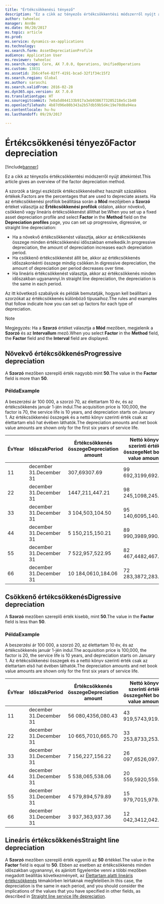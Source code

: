 ```yaml
---
title: "Értékcsökkenési tényező"
description: "Ez a cikk az tényezős értékcsökkentési módszerről nyújt áttekintést."
author: twheeloc
manager: AnnBe
ms.date: 06/20/2017
ms.topic: article
ms.prod: 
ms.service: dynamics-ax-applications
ms.technology: 
ms.search.form: AssetDepreciationProfile
audience: Application User
ms.reviewer: twheeloc
ms.search.scope: Core, AX 7.0.0, Operations, UnifiedOperations
ms.custom: 13831
ms.assetid: 2b6c4fe4-02ff-4191-bcad-32f1f34c15f2
ms.search.region: Global
ms.author: saraschi
ms.search.validFrom: 2016-02-28
ms.dyn365.ops.version: AX 7.0.0
ms.translationtype: HT
ms.sourcegitcommit: 7e0a5d044133b917a3eb9386773205218e5c1b40
ms.openlocfilehash: 4b87d96e80b343a2b57db59b5d4c19e70d0a94ea
ms.contentlocale: hu-hu
ms.lasthandoff: 09/29/2017

---
```


# <a name="factor-depreciation"></a><span data-ttu-id="858dd-103">Értékcsökkenési tényező</span><span class="sxs-lookup"><span data-stu-id="858dd-103">Factor depreciation</span></span>

[!include[banner](../includes/banner.md)]


<span data-ttu-id="858dd-104">Ez a cikk az tényezős értékcsökkentési módszerről nyújt áttekintést.</span><span class="sxs-lookup"><span data-stu-id="858dd-104">This article gives an overview of the factor depreciation method.</span></span>

<span data-ttu-id="858dd-105">A szorzók a tárgyi eszközök értékcsökkenéséhez használt százalékos értékek.</span><span class="sxs-lookup"><span data-stu-id="858dd-105">Factors are the percentages that are used to depreciate assets.</span></span> <span data-ttu-id="858dd-106">Ha az értékcsökkenési profilok beállítása során a **Mód** mezőjében a **Szorzó** értéket választja az **Értékcsökkenési profilok** oldalon, akkor növekvő, csökkenő vagy lineáris értékcsökkenést állíthat be:</span><span class="sxs-lookup"><span data-stu-id="858dd-106">When you set up a fixed asset depreciation profile and select **Factor** in the **Method** field on the **Depreciation profiles** page, you can set up progressive, digressive, or straight line depreciation:</span></span>

-   <span data-ttu-id="858dd-107">Ha a növekvő értékcsökkenést választja, akkor az értékcsökkenés összege minden értékcsökkenési időszakban emelkedik.</span><span class="sxs-lookup"><span data-stu-id="858dd-107">In progressive depreciation, the amount of depreciation increases each depreciation period.</span></span>
-   <span data-ttu-id="858dd-108">Ha csökkenő értékcsökkenést állít be, akkor az értékcsökkenés időszakonkénti összege mindig csökken.</span><span class="sxs-lookup"><span data-stu-id="858dd-108">In digressive depreciation, the amount of depreciation per period decreases over time.</span></span>
-   <span data-ttu-id="858dd-109">Ha lineáris értékcsökkenést választja, akkor az értékcsökkenés minden időszakban ugyanannyi.</span><span class="sxs-lookup"><span data-stu-id="858dd-109">In straight line depreciation, the depreciation is the same in each period.</span></span>

<span data-ttu-id="858dd-110">Az itt következő szabályok és példák bemutatják, hogyan kell beállítani a szorzókat az értékcsökkenés különböző típusaihoz.</span><span class="sxs-lookup"><span data-stu-id="858dd-110">The rules and examples that follow indicate how you can set up factors for each type of depreciation.</span></span> 

> [!NOTE] 
> <span data-ttu-id="858dd-111">Megjegyzés: Ha a **Szorzó** értéket választja a **Mód** mezőben, megjelenik a **Szorzó** és az **Intervallum** mező.</span><span class="sxs-lookup"><span data-stu-id="858dd-111">When you select **Factor** in the **Method** field, the **Factor** field and the **Interval** field are displayed.</span></span>

## <a name="progressive-depreciation"></a><span data-ttu-id="858dd-112">Növekvő értékcsökkenés</span><span class="sxs-lookup"><span data-stu-id="858dd-112">Progressive depreciation</span></span>
<span data-ttu-id="858dd-113">A **Szorzó** mezőben szereplő érték nagyobb mint **50**.</span><span class="sxs-lookup"><span data-stu-id="858dd-113">The value in the **Factor** field is more than **50**.</span></span>

### <a name="example"></a><span data-ttu-id="858dd-114">Példa</span><span class="sxs-lookup"><span data-stu-id="858dd-114">Example</span></span>

<span data-ttu-id="858dd-115">A beszerzési ár 100 000, a szorzó 70, az élettartam 10 év, és az értékcsökkenés január 1-jén indul.</span><span class="sxs-lookup"><span data-stu-id="858dd-115">The acquisition price is 100,000, the factor is 70, the service life is 10 years, and depreciation starts on January 1.</span></span> <span data-ttu-id="858dd-116">Az értékcsökkenési összegek és a nettó könyv szerinti érték csak az élettartam első hat évében láthatók.</span><span class="sxs-lookup"><span data-stu-id="858dd-116">The depreciation amounts and net book value amounts are shown only for the first six years of service life.</span></span>

| <span data-ttu-id="858dd-117">Év</span><span class="sxs-lookup"><span data-stu-id="858dd-117">Year</span></span> | <span data-ttu-id="858dd-118">Időszak</span><span class="sxs-lookup"><span data-stu-id="858dd-118">Period</span></span>      | <span data-ttu-id="858dd-119">Értékcsökkenés összege</span><span class="sxs-lookup"><span data-stu-id="858dd-119">Depreciation amount</span></span> | <span data-ttu-id="858dd-120">Nettó könyv szerinti érték összege</span><span class="sxs-lookup"><span data-stu-id="858dd-120">Net book value amount</span></span> |
|------|-------------|---------------------|-----------------------|
| <span data-ttu-id="858dd-121">1</span><span class="sxs-lookup"><span data-stu-id="858dd-121">1</span></span>    | <span data-ttu-id="858dd-122">december 31.</span><span class="sxs-lookup"><span data-stu-id="858dd-122">December 31</span></span> | <span data-ttu-id="858dd-123">307,69</span><span class="sxs-lookup"><span data-stu-id="858dd-123">307.69</span></span>              | <span data-ttu-id="858dd-124">99 692,31</span><span class="sxs-lookup"><span data-stu-id="858dd-124">99,692.31</span></span>             |
| <span data-ttu-id="858dd-125">2</span><span class="sxs-lookup"><span data-stu-id="858dd-125">2</span></span>    | <span data-ttu-id="858dd-126">december 31.</span><span class="sxs-lookup"><span data-stu-id="858dd-126">December 31</span></span> | <span data-ttu-id="858dd-127">1447,21</span><span class="sxs-lookup"><span data-stu-id="858dd-127">1,447.21</span></span>            | <span data-ttu-id="858dd-128">98 245,10</span><span class="sxs-lookup"><span data-stu-id="858dd-128">98,245.10</span></span>             |
| <span data-ttu-id="858dd-129">3</span><span class="sxs-lookup"><span data-stu-id="858dd-129">3</span></span>    | <span data-ttu-id="858dd-130">december 31.</span><span class="sxs-lookup"><span data-stu-id="858dd-130">December 31</span></span> | <span data-ttu-id="858dd-131">3 104,50</span><span class="sxs-lookup"><span data-stu-id="858dd-131">3,104.50</span></span>            | <span data-ttu-id="858dd-132">95 140,60</span><span class="sxs-lookup"><span data-stu-id="858dd-132">95,140.60</span></span>             |
| <span data-ttu-id="858dd-133">4</span><span class="sxs-lookup"><span data-stu-id="858dd-133">4</span></span>    | <span data-ttu-id="858dd-134">december 31.</span><span class="sxs-lookup"><span data-stu-id="858dd-134">December 31</span></span> | <span data-ttu-id="858dd-135">5 150,21</span><span class="sxs-lookup"><span data-stu-id="858dd-135">5,150.21</span></span>            | <span data-ttu-id="858dd-136">89 990,39</span><span class="sxs-lookup"><span data-stu-id="858dd-136">89,990.39</span></span>             |
| <span data-ttu-id="858dd-137">5</span><span class="sxs-lookup"><span data-stu-id="858dd-137">5</span></span>    | <span data-ttu-id="858dd-138">december 31.</span><span class="sxs-lookup"><span data-stu-id="858dd-138">December 31</span></span> | <span data-ttu-id="858dd-139">7 522,95</span><span class="sxs-lookup"><span data-stu-id="858dd-139">7,522.95</span></span>            | <span data-ttu-id="858dd-140">82 467,44</span><span class="sxs-lookup"><span data-stu-id="858dd-140">82,467.44</span></span>             |
| <span data-ttu-id="858dd-141">6</span><span class="sxs-lookup"><span data-stu-id="858dd-141">6</span></span>    | <span data-ttu-id="858dd-142">december 31.</span><span class="sxs-lookup"><span data-stu-id="858dd-142">December 31</span></span> | <span data-ttu-id="858dd-143">10 184,06</span><span class="sxs-lookup"><span data-stu-id="858dd-143">10,184.06</span></span>           | <span data-ttu-id="858dd-144">72 283,38</span><span class="sxs-lookup"><span data-stu-id="858dd-144">72,283.38</span></span>             |

## <a name="digressive-depreciation"></a><span data-ttu-id="858dd-145">Csökkenő értékcsökkenés</span><span class="sxs-lookup"><span data-stu-id="858dd-145">Digressive depreciation</span></span>
<span data-ttu-id="858dd-146">A **Szorzó** mezőben szereplő érték kisebb, mint **50**.</span><span class="sxs-lookup"><span data-stu-id="858dd-146">The value in the **Factor** field is less than **50**.</span></span>

### <a name="example"></a><span data-ttu-id="858dd-147">Példa</span><span class="sxs-lookup"><span data-stu-id="858dd-147">Example</span></span>

<span data-ttu-id="858dd-148">A beszerzési ár 100 000, a szorzó 20, az élettartam 10 év, és az értékcsökkenés január 1-jén indul.</span><span class="sxs-lookup"><span data-stu-id="858dd-148">The acquisition price is 100,000, the factor is 20, the service life is 10 years, and depreciation starts on January 1.</span></span> <span data-ttu-id="858dd-149">Az értékcsökkenési összegek és a nettó könyv szerinti érték csak az élettartam első hat évében láthatók.</span><span class="sxs-lookup"><span data-stu-id="858dd-149">The depreciation amounts and net book value amounts are shown only for the first six years of service life.</span></span>

| <span data-ttu-id="858dd-150">Év</span><span class="sxs-lookup"><span data-stu-id="858dd-150">Year</span></span> | <span data-ttu-id="858dd-151">Időszak</span><span class="sxs-lookup"><span data-stu-id="858dd-151">Period</span></span>      | <span data-ttu-id="858dd-152">Értékcsökkenés összege</span><span class="sxs-lookup"><span data-stu-id="858dd-152">Depreciation amount</span></span> | <span data-ttu-id="858dd-153">Nettó könyv szerinti érték összege</span><span class="sxs-lookup"><span data-stu-id="858dd-153">Net book value amount</span></span> |
|------|-------------|---------------------|-----------------------|
| <span data-ttu-id="858dd-154">1</span><span class="sxs-lookup"><span data-stu-id="858dd-154">1</span></span>    | <span data-ttu-id="858dd-155">december 31.</span><span class="sxs-lookup"><span data-stu-id="858dd-155">December 31</span></span> | <span data-ttu-id="858dd-156">56 080,43</span><span class="sxs-lookup"><span data-stu-id="858dd-156">56,080.43</span></span>           | <span data-ttu-id="858dd-157">43 919,57</span><span class="sxs-lookup"><span data-stu-id="858dd-157">43,919.57</span></span>             |
| <span data-ttu-id="858dd-158">2</span><span class="sxs-lookup"><span data-stu-id="858dd-158">2</span></span>    | <span data-ttu-id="858dd-159">december 31.</span><span class="sxs-lookup"><span data-stu-id="858dd-159">December 31</span></span> | <span data-ttu-id="858dd-160">10 665,70</span><span class="sxs-lookup"><span data-stu-id="858dd-160">10,665.70</span></span>           | <span data-ttu-id="858dd-161">33 253,87</span><span class="sxs-lookup"><span data-stu-id="858dd-161">33,253.87</span></span>             |
| <span data-ttu-id="858dd-162">3</span><span class="sxs-lookup"><span data-stu-id="858dd-162">3</span></span>    | <span data-ttu-id="858dd-163">december 31.</span><span class="sxs-lookup"><span data-stu-id="858dd-163">December 31</span></span> | <span data-ttu-id="858dd-164">7 156,22</span><span class="sxs-lookup"><span data-stu-id="858dd-164">7,156.22</span></span>            | <span data-ttu-id="858dd-165">26 097,65</span><span class="sxs-lookup"><span data-stu-id="858dd-165">26,097.65</span></span>             |
| <span data-ttu-id="858dd-166">4</span><span class="sxs-lookup"><span data-stu-id="858dd-166">4</span></span>    | <span data-ttu-id="858dd-167">december 31.</span><span class="sxs-lookup"><span data-stu-id="858dd-167">December 31</span></span> | <span data-ttu-id="858dd-168">5 538,06</span><span class="sxs-lookup"><span data-stu-id="858dd-168">5,538.06</span></span>            | <span data-ttu-id="858dd-169">20 559,59</span><span class="sxs-lookup"><span data-stu-id="858dd-169">20,559.59</span></span>             |
| <span data-ttu-id="858dd-170">5</span><span class="sxs-lookup"><span data-stu-id="858dd-170">5</span></span>    | <span data-ttu-id="858dd-171">december 31.</span><span class="sxs-lookup"><span data-stu-id="858dd-171">December 31</span></span> | <span data-ttu-id="858dd-172">4 579,89</span><span class="sxs-lookup"><span data-stu-id="858dd-172">4,579.89</span></span>            | <span data-ttu-id="858dd-173">15 979,70</span><span class="sxs-lookup"><span data-stu-id="858dd-173">15,979.70</span></span>             |
| <span data-ttu-id="858dd-174">6</span><span class="sxs-lookup"><span data-stu-id="858dd-174">6</span></span>    | <span data-ttu-id="858dd-175">december 31.</span><span class="sxs-lookup"><span data-stu-id="858dd-175">December 31</span></span> | <span data-ttu-id="858dd-176">3 937,36</span><span class="sxs-lookup"><span data-stu-id="858dd-176">3,937.36</span></span>            | <span data-ttu-id="858dd-177">12 042,34</span><span class="sxs-lookup"><span data-stu-id="858dd-177">12,042.34</span></span>             |

## <a name="straight-line-depreciation"></a><span data-ttu-id="858dd-178">Lineáris értékcsökkenés</span><span class="sxs-lookup"><span data-stu-id="858dd-178">Straight line depreciation</span></span>
<span data-ttu-id="858dd-179">A **Szorzó** mezőben szereplő érték egyenlő az **50** értékkel.</span><span class="sxs-lookup"><span data-stu-id="858dd-179">The value in the **Factor** field is equal to **50**.</span></span> <span data-ttu-id="858dd-180">Ebben az esetben az értékcsökkenés minden időszakban ugyanannyi, és ajánlott figyelembe venni a többi mezőben megadott beállítás következményeit, az [Élettartam alatti lineáris értékcsökkenés](straight-line-service-life-depreciation.md) témakörben leírtaknak megfelelően.</span><span class="sxs-lookup"><span data-stu-id="858dd-180">In this case, the depreciation is the same in each period, and you should consider the implications of the values that you have specified in other fields, as described in [Straight line service life depreciation](straight-line-service-life-depreciation.md).</span></span>




